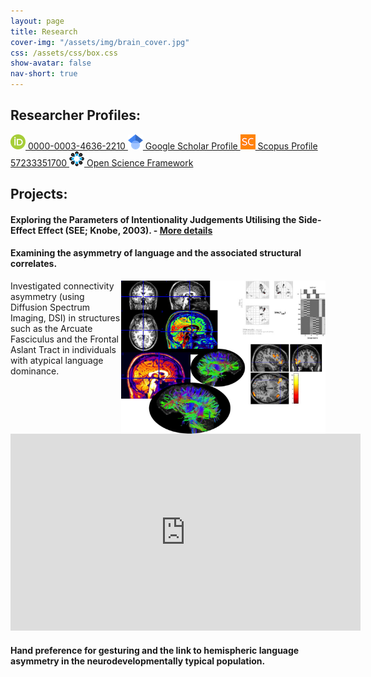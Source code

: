 ```yaml
---
layout: page
title: Research
cover-img: "/assets/img/brain_cover.jpg"
css: /assets/css/box.css
show-avatar: false
nav-short: true
---
```

## Researcher Profiles:
<a href="https://orcid.org/0000-0003-4636-2210" aria-label="View ORCID record" target="_blank" rel="noopener noreferrer">
<img
    src="/assets/img/logos/ORCIDiD_icon.png"
    alt="ORCID iD"/>
    0000-0003-4636-2210
</a>

<a href="https://scholar.google.co.uk/citations?user=5GAAfKoAAAAJ&hl=en" aria-label="Google Scholar Profile" target="_blank" rel="noopener noreferrer">
<img
    src="/assets/img/Google_Scholar_logo.png"
    alt="Google Scholar Profile"/>
    Google Scholar Profile
</a>

<a href="https://www.scopus.com/authid/detail.uri?authorId=57233351700" aria-label="Scopus Profile" target="_blank" rel="noopener noreferrer">
<img
    src="/assets/img/logos/scopus-logo.png"
    alt="Scopus Profile"/>
    Scopus Profile 57233351700
</a>

<a href="https://osf.io/ekmyr" aria-label="Open Science Framework" target="_blank" rel="noopener noreferrer">
<img
    src="/assets/img/osf-logo-small.png"
    alt="Open Science Framework"/>
    Open Science Framework
</a>

## Projects:

#### Exploring the Parameters of Intentionality Judgements Utilising the Side-Effect Effect (SEE; Knobe, 2003). - [More details](https://bradk.co.uk/see)

#### Examining the asymmetry of language and the associated structural correlates.
<img style="float: right;" src="https://github.com/b-kennedy0/b-kennedy0.github.io/blob/master/assets/img/brain1.jpg?raw=true" alt="" width="327" height="245" />

Investigated connectivity asymmetry (using Diffusion Spectrum Imaging, DSI) in structures such as the Arcuate Fasciculus and the Frontal Aslant Tract in individuals with atypical language dominance.

<div id="content-desktop">
<p align="center"><iframe width="560" height="315" src="https://www.youtube.com/embed/6XZ54ijJYSk" frameborder="0" allow="accelerometer; autoplay; encrypted-media; gyroscope; picture-in-picture" allowfullscreen></iframe></p>
</div>

#### Hand preference for gesturing and the link to hemispheric language asymmetry in the neurodevelopmentally typical population.